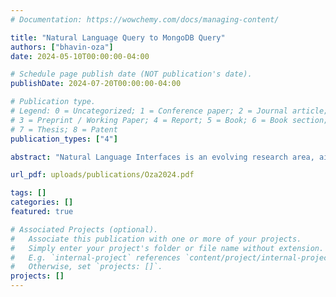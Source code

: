 ```yaml
---
# Documentation: https://wowchemy.com/docs/managing-content/

title: "Natural Language Query to MongoDB Query"
authors: ["bhavin-oza"]
date: 2024-05-10T00:00:00-04:00

# Schedule page publish date (NOT publication's date).
publishDate: 2024-07-20T00:00:00-04:00

# Publication type.
# Legend: 0 = Uncategorized; 1 = Conference paper; 2 = Journal article;
# 3 = Preprint / Working Paper; 4 = Report; 5 = Book; 6 = Book section;
# 7 = Thesis; 8 = Patent
publication_types: ["4"]

abstract: "Natural Language Interfaces is an evolving research area, aimed at learning and contextualizing the natural language processing for human computer interaction systems. With the advances in natural language processing (NLP) with machine learning, many significant systems have been built to understand and process human language and provide the necessary output in terms of code or database queries. Few of these systems which are remarkable are based upon works of the Transformer and its attention mechanism. Our project works on one such system, where we convert natural language queries to MongoDB queries."

url_pdf: uploads/publications/Oza2024.pdf

tags: []
categories: []
featured: true

# Associated Projects (optional).
#   Associate this publication with one or more of your projects.
#   Simply enter your project's folder or file name without extension.
#   E.g. `internal-project` references `content/project/internal-project/index.md`.
#   Otherwise, set `projects: []`.
projects: []
---
```

